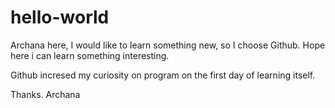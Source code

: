 # hello-world

Archana here, I would like to learn something new, so I choose Github. Hope here i can learn something interesting.

Github incresed my curiosity on program on the first day of learning itself.

Thanks.
Archana
